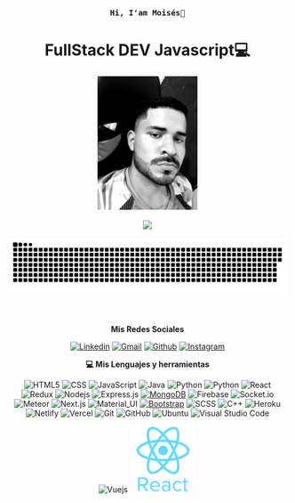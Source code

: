 <h4 align="center"><samp> Hi, I'am Moisés👋 </samp></h4> 

<h1 align="center">FullStack DEV Javascript💻</h1>
<p align="center"><a href=#><img width="180" src="yo.jpg" ></a></p>
<p align="center"><img align="center"  width="182" src="https://komarev.com/ghpvc/?username=DeveloperMDCM&color=blue"/></p> 
<p align="center"><a href=#><img src="contributions.svg"></a></p> 
<div align="center">
<!-- <br><p align="center"><b>Pʀᴏғɪʟᴇ Vɪᴇᴡᴇʀs</b></p>   -->
<!-- //<p align="center"><img align="center" src="https://profile-counter.glitch.me/{DeveloperMDCM}/count.svg"/></p>  -->
  <br><p align="center"><b>Mis Redes Sociales</b></p>  
  <p dir="auto"><a href="https://www.linkedin.com/in/moises-david-canaria-martinez-9126281ba/" rel="nofollow"><img src="https://camo.githubusercontent.com/6dc9828248fb64760c234f5b24c275a4912e9bb546c281d0c8e67cecb3381669/68747470733a2f2f696d672e736869656c64732e696f2f62616467652f2d4c696e6b6564496e2d626c75653f7374796c653d666c6174266c6f676f3d4c696e6b6564696e266c6f676f436f6c6f723d7768697465" alt="Linkedin" data-canonical-src="https://img.shields.io/badge/-LinkedIn-blue?style=flat&amp;logo=Linkedin&amp;logoColor=white" style="max-width: 100%;"></a>
<a href="mailto:martinezmoises75@gmail.com"><img                                                src="https://camo.githubusercontent.com/4a21774b9d6abd72ff3f8f2abf20cb44d95ea2c8c19b273b9df62a33266d087e/68747470733a2f2f696d672e736869656c64732e696f2f62616467652f2d476d61696c2d6331343433383f7374796c653d666c6174266c6f676f3d476d61696c266c6f676f436f6c6f723d7768697465" alt="Gmail" data-canonical-src="https://img.shields.io/badge/-Gmail-c14438?style=flat&amp;logo=Gmail&amp;logoColor=white" style="max-width: 100%;"></a> 
<a href="https://github.com/DeveloperMDCM"><img src="https://camo.githubusercontent.com/07d209e65252d20f2960711ba3390fdf88044b88c429bebb74075d04b7e98633/68747470733a2f2f696d672e736869656c64732e696f2f62616467652f2d4769746875622d3333333f7374796c653d666c6174266c6f676f3d476974687562266c6f676f436f6c6f723d7768697465" alt="Github" data-canonical-src="https://img.shields.io/badge/-Github-333?style=flat&amp;logo=Github&amp;logoColor=white" style="max-width: 100%;"></a>    
<a href="https://www.instagram.com/moisesdavid.98/" rel="nofollow"><img src="https://camo.githubusercontent.com/fb9dce7e587c033b550a94d232d2957b372e916bc6c5788d58a3a078e2b2ef6e/68747470733a2f2f696d672e736869656c64732e696f2f62616467652f2d496e7374616772616d2d6331333538343f7374796c653d666c6174266c6162656c436f6c6f723d633133353834266c6f676f3d696e7374616772616d266c6f676f436f6c6f723d7768697465" alt="Instagram" data-canonical-src="https://img.shields.io/badge/-Instagram-c13584?style=flat&amp;labelColor=c13584&amp;logo=instagram&amp;logoColor=white" style="max-width: 100%;"></a>
     <br><p align="center"><b>💻 Mis Lenguajes y herramientas</b></p>  
<p dir="auto"><a target="_blank" rel="noopener noreferrer nofollow"><img src="https://camo.githubusercontent.com/b1720e127ee280daab63f84b508b29abe2540b02f5f57675765ad07da1315241/68747470733a2f2f696d672e736869656c64732e696f2f62616467652f2d48544d4c352d3333333333333f7374796c653d666c6174266c6f676f3d48544d4c35" alt="HTML5" data-canonical-src="https://img.shields.io/badge/-HTML5-333333?style=flat&amp;logo=HTML5" style="max-width: 100%;"></a>
<a target="_blank" rel="noopener noreferrer nofollow"><img src="https://camo.githubusercontent.com/c38a05ab57aea563f73ae6b4aad7f556faa734d4077a7b52a2081b41ce27da40/68747470733a2f2f696d672e736869656c64732e696f2f62616467652f2d4353532d3333333333333f7374796c653d666c6174266c6f676f3d43535333266c6f676f436f6c6f723d313537324236" alt="CSS" data-canonical-src="https://img.shields.io/badge/-CSS-333333?style=flat&amp;logo=CSS3&amp;logoColor=1572B6" style="max-width: 100%;"></a>
<a target="_blank" rel="noopener noreferrer nofollow"><img src="https://camo.githubusercontent.com/cf1a0ef083a2372d7f66b4691d5d25bfd8c098f42871e8da90edb1f32ed187c4/68747470733a2f2f696d672e736869656c64732e696f2f62616467652f2d4a6176615363726970742d626c61636b3f7374796c653d666c61742d737175617265266c6f676f3d6a617661736372697074" alt="JavaScript" data-canonical-src="https://img.shields.io/badge/-JavaScript-black?style=flat-square&amp;logo=javascript" style="max-width: 100%;"></a>
<a target="_blank" rel="noopener noreferrer nofollow" ><img src="https://camo.githubusercontent.com/8084c05ea61084a30448c5b8f581d0389c7ab4fbf46593e3499e59809b2c6395/68747470733a2f2f696d672e736869656c64732e696f2f62616467652f2d4a6176612d3333333333333f7374796c653d666c6174266c6f676f3d4a617661266c6f676f436f6c6f723d303037333936" alt="Java" data-canonical-src="https://img.shields.io/badge/-Java-333333?style=flat&amp;logo=Java&amp;logoColor=007396" style="max-width: 100%;"></a>
<a target="_blank" rel="noopener noreferrer nofollow" ><img src="https://camo.githubusercontent.com/cc663b44f5f2d7e674990fd054d828aae0e30ec8df36768e5f5552978da1cfdf/68747470733a2f2f696d672e736869656c64732e696f2f62616467652f2d507974686f6e2d3333333333333f7374796c653d666c6174266c6f676f3d707974686f6e" alt="Python" data-canonical-src="https://img.shields.io/badge/-Python-333333?style=flat&amp;logo=python" style="max-width: 100%;"></a>
  <a target="_blank" rel="noopener noreferrer nofollow"><img src="https://camo.githubusercontent.com/9bcd33a7564e1c35299d00619a0cc1becc120e99e295d0ac651746d2fc81425b/68747470733a2f2f696d672e736869656c64732e696f2f62616467652f2d4d7953514c2d3434373941313f6c6f676f3d6d7973716c266c6f676f436f6c6f723d7768697465" alt="Python" data-canonical-src="https://img.shields.io/badge/-Python-333333?style=flat&amp;logo=python" style="max-width: 100%;"></a>
<a target="_blank" rel="noopener noreferrer nofollow" ><img src="https://camo.githubusercontent.com/137a7a0f28f9e326bcc81a5a0bd853c86435143774c15642d827a5788e778667/68747470733a2f2f696d672e736869656c64732e696f2f62616467652f2d52656163742d626c61636b3f7374796c653d666c61742d737175617265266c6f676f3d7265616374" alt="React" data-canonical-src="https://img.shields.io/badge/-React-black?style=flat-square&amp;logo=react" style="max-width: 100%;"></a>
<a target="_blank" rel="noopener noreferrer nofollow" ><img src="https://camo.githubusercontent.com/d19e6107edf721249f78c18716c0834a60e5398d8ba90dd91c66ce990ab805dd/68747470733a2f2f696d672e736869656c64732e696f2f62616467652f2d52656475782d626c61636b3f7374796c653d666c61742d737175617265266c6f676f3d5265647578" alt="Redux" data-canonical-src="https://img.shields.io/badge/-Redux-black?style=flat-square&amp;logo=Redux" style="max-width: 100%;"></a>
<a target="_blank" rel="noopener noreferrer nofollow" ><img src="https://camo.githubusercontent.com/cec92673ea713fa89ba2ae2033daf5851f6f39393ff5b93231aa707d424638d9/68747470733a2f2f696d672e736869656c64732e696f2f62616467652f2d4e6f64656a732d626c61636b3f7374796c653d666c61742d737175617265266c6f676f3d4e6f64652e6a73" alt="Nodejs" data-canonical-src="https://img.shields.io/badge/-Nodejs-black?style=flat-square&amp;logo=Node.js" style="max-width: 100%;"></a>
<a target="_blank" rel="noopener noreferrer nofollow" ><img src="https://camo.githubusercontent.com/fc9595a5330618b4bc0cff497f30270049273c8038bf4003cea15d8df5675df5/68747470733a2f2f696d672e736869656c64732e696f2f62616467652f2d457870726573732d626c61636b3f7374796c653d666c61742d737175617265266c6f676f3d657870726573736a73" alt="Express.js" data-canonical-src="https://img.shields.io/badge/-Express-black?style=flat-square&amp;logo=expressjs" style="max-width: 100%;"></a>
<a target="_blank" rel="noopener noreferrer nofollow" href="https://camo.githubusercontent.com/392fa71fd2737088b6d21ba33f3d2fb6e1ac7c61142cdbe56c1d688ecf781ab8/68747470733a2f2f696d672e736869656c64732e696f2f62616467652f2d4d6f6e676f44422d626c61636b3f7374796c653d666c61742d737175617265266c6f676f3d6d6f6e676f6462"><img src="https://camo.githubusercontent.com/392fa71fd2737088b6d21ba33f3d2fb6e1ac7c61142cdbe56c1d688ecf781ab8/68747470733a2f2f696d672e736869656c64732e696f2f62616467652f2d4d6f6e676f44422d626c61636b3f7374796c653d666c61742d737175617265266c6f676f3d6d6f6e676f6462" alt="MongoDB" data-canonical-src="https://img.shields.io/badge/-MongoDB-black?style=flat-square&amp;logo=mongodb" style="max-width: 100%;"></a>
<a target="_blank" rel="noopener noreferrer nofollow" ><img src="https://camo.githubusercontent.com/0b12f147bccbae079e5493d37894cba055f79f1f4c28c0357a64e6770647a627/68747470733a2f2f696d672e736869656c64732e696f2f62616467652f2d46697265626173652d626c61636b3f7374796c653d666c61742d737175617265266c6f676f3d4669726562617365" alt="Firebase" data-canonical-src="https://img.shields.io/badge/-Firebase-black?style=flat-square&amp;logo=Firebase" style="max-width: 100%;"></a>
<a target="_blank" rel="noopener noreferrer nofollow" ><img src="https://camo.githubusercontent.com/9e66385512187567916f8f7a7376007aa55ed6ca9209ed0889a49eb0180406e9/68747470733a2f2f696d672e736869656c64732e696f2f62616467652f2d536f636b65742d626c61636b3f7374796c653d666c61742d737175617265266c6f676f3d736f636b65742e696f" alt="Socket.io" data-canonical-src="https://img.shields.io/badge/-Socket-black?style=flat-square&amp;logo=socket.io" style="max-width: 100%;"></a>
<a target="_blank" rel="noopener noreferrer nofollow" ><img src="https://camo.githubusercontent.com/a6b8e776cc2f9c7e0fa561915fbe553582c254539a519993b97f14636fd20ad8/68747470733a2f2f696d672e736869656c64732e696f2f62616467652f2d4d6574656f722d626c61636b3f7374796c653d666c61742d737175617265266c6f676f3d4d6574656f72" alt="Meteor" data-canonical-src="https://img.shields.io/badge/-Meteor-black?style=flat-square&amp;logo=Meteor" style="max-width: 100%;"></a>
<a target="_blank" rel="noopener noreferrer nofollow" ><img src="https://camo.githubusercontent.com/8446db4d1f8b9b94a514f9377df61e000f68040d404d6bbf9ecd7c72bd263184/68747470733a2f2f696d672e736869656c64732e696f2f62616467652f2d4e6578742d626c61636b3f7374796c653d666c61742d737175617265266c6f676f3d4e6578742e6a73" alt="Next.js" data-canonical-src="https://img.shields.io/badge/-Next-black?style=flat-square&amp;logo=Next.js" style="max-width: 100%;"></a>
<a target="_blank" rel="noopener noreferrer nofollow"><img src="https://camo.githubusercontent.com/5b2f786a1d4e02824ccf44f44029daff5e623d405cb533bd0a44a3f19505a09f/68747470733a2f2f696d672e736869656c64732e696f2f62616467652f2d4d6174657269616c5f55492d626c61636b3f7374796c653d666c61742d737175617265266c6f676f3d6d6174657269616c2d7569" alt="Material_UI" data-canonical-src="https://img.shields.io/badge/-Material_UI-black?style=flat-square&amp;logo=material-ui" style="max-width: 100%;"></a>
<a target="_blank" rel="noopener noreferrer nofollow" href="https://camo.githubusercontent.com/ea8d06ee5393fec5644e63d035070d043e14fdd79bb21b88242c1ca60a4e3f50/68747470733a2f2f696d672e736869656c64732e696f2f62616467652f2d426f6f7473747261702d626c61636b3f7374796c653d666c61742d737175617265266c6f676f3d626f6f747374726170"><img src="https://camo.githubusercontent.com/ea8d06ee5393fec5644e63d035070d043e14fdd79bb21b88242c1ca60a4e3f50/68747470733a2f2f696d672e736869656c64732e696f2f62616467652f2d426f6f7473747261702d626c61636b3f7374796c653d666c61742d737175617265266c6f676f3d626f6f747374726170" alt="Bootstrap" data-canonical-src="https://img.shields.io/badge/-Bootstrap-black?style=flat-square&amp;logo=bootstrap" style="max-width: 100%;"></a>
<a target="_blank" rel="noopener noreferrer nofollow" ><img src="https://camo.githubusercontent.com/1cc6c46fef8c6134f02c1eb481cfbe161dcbff3a1d6b4e4316ab913c02412f35/68747470733a2f2f696d672e736869656c64732e696f2f62616467652f2d534353532d626c61636b3f7374796c653d666c61742d737175617265266c6f676f3d53415353" alt="SCSS" data-canonical-src="https://img.shields.io/badge/-SCSS-black?style=flat-square&amp;logo=SASS" style="max-width: 100%;"></a>
<a target="_blank" rel="noopener noreferrer nofollow" ><img src="https://camo.githubusercontent.com/a81024f6ebc10291ec99435be9f86cb8b17d869909d66014ec23a964c5c3deea/68747470733a2f2f696d672e736869656c64732e696f2f62616467652f2d432d626c61636b3f7374796c653d666c61742d737175617265266c6f676f3d63" alt="C++" data-canonical-src="https://img.shields.io/badge/-C-black?style=flat-square&amp;logo=c" style="max-width: 100%;"></a>
<a target="_blank" rel="noopener noreferrer nofollow" ><img src="https://camo.githubusercontent.com/0136ea95042a2ed2958cabe8b3a24881693fef9de9448e3c9b0c7dc0dc5b5e9c/68747470733a2f2f696d672e736869656c64732e696f2f62616467652f2d4865726f6b752d626c61636b3f7374796c653d666c61742d737175617265266c6f676f3d6865726f6b75" alt="Heroku" data-canonical-src="https://img.shields.io/badge/-Heroku-black?style=flat-square&amp;logo=heroku" style="max-width: 100%;"></a>
<a target="_blank" rel="noopener noreferrer nofollow"><img src="https://camo.githubusercontent.com/8e55618e70838ac7ba44f0dd2fa7f46396809b79f4d71864d777194fa387b2c3/68747470733a2f2f696d672e736869656c64732e696f2f62616467652f2d4e65746c6966792d626c61636b3f7374796c653d666c61742d737175617265266c6f676f3d6e65746c696679" alt="Netlify" data-canonical-src="https://img.shields.io/badge/-Netlify-black?style=flat-square&amp;logo=netlify" style="max-width: 100%;"></a>
<a target="_blank" rel="noopener noreferrer nofollow" ><img src="https://camo.githubusercontent.com/3889be1d63d5f98c8db01cf30ae9c03b17a650d7e9d2e01134955271053e5d90/68747470733a2f2f696d672e736869656c64732e696f2f62616467652f2d56657263656c2d626c61636b3f7374796c653d666c61742d737175617265266c6f676f3d76657263656c" alt="Vercel" data-canonical-src="https://img.shields.io/badge/-Vercel-black?style=flat-square&amp;logo=vercel" style="max-width: 100%;"></a>
<a target="_blank" rel="noopener noreferrer nofollow" ><img src="https://camo.githubusercontent.com/edd3031a0956c904634f9a394267a6ba61e9a0bb95c9512a1fbc0725b4014d03/68747470733a2f2f696d672e736869656c64732e696f2f62616467652f2d4769742d626c61636b3f7374796c653d666c61742d737175617265266c6f676f3d676974" alt="Git" data-canonical-src="https://img.shields.io/badge/-Git-black?style=flat-square&amp;logo=git" style="max-width: 100%;"></a>
<a target="_blank" rel="noopener noreferrer nofollow"><img src="https://camo.githubusercontent.com/61247789f679ccc56aaeb938a1ad0f136d25423df6940e468ab10816c1b23cc4/68747470733a2f2f696d672e736869656c64732e696f2f62616467652f2d4769744875622d626c61636b3f7374796c653d666c61742d737175617265266c6f676f3d676974687562" alt="GitHub" data-canonical-src="https://img.shields.io/badge/-GitHub-black?style=flat-square&amp;logo=github" style="max-width: 100%;"></a>
<a target="_blank" rel="noopener noreferrer nofollow"><img src="https://camo.githubusercontent.com/9c4bc049e33f41f122342a1714ccf872c34098a9f2c593c33c2322cf0129fa04/68747470733a2f2f696d672e736869656c64732e696f2f62616467652f2d5562756e74752d626c61636b3f7374796c653d666c61742d737175617265266c6f676f3d7562756e7475" alt="Ubuntu" data-canonical-src="https://img.shields.io/badge/-Ubuntu-black?style=flat-square&amp;logo=ubuntu" style="max-width: 100%;"></a>
<a target="_blank" rel="noopener noreferrer nofollow"><img src="https://camo.githubusercontent.com/194ae9b0be9bfd4caedab16de320d3987f4c144112461590a206262d21eb769b/68747470733a2f2f696d672e736869656c64732e696f2f62616467652f2d56697375616c25323053747564696f253230436f64652d3333333333333f7374796c653d666c6174266c6f676f3d76697375616c2d73747564696f2d636f6465266c6f676f436f6c6f723d303037414343" alt="Visual Studio Code" data-canonical-src="https://img.shields.io/badge/-Visual%20Studio%20Code-333333?style=flat&amp;logo=visual-studio-code&amp;logoColor=007ACC" style="max-width: 100%;"></a>
  
  <a target="_blank" rel="noopener noreferrer nofollow"><img src="https://cdn.jsdelivr.net/gh/devicons/devicon/icons/vuejs/vuejs-original-wordmark.svg" alt="Vuejs" width="120"  style="max-width: 100%;"></a>
    <a target="_blank" rel="noopener noreferrer nofollow"><img src="https://raw.githubusercontent.com/devicons/devicon/master/icons/react/react-original-wordmark.svg" alt="Vuejs" width="120"  style="max-width: 100%;"></a>
  </p>    
